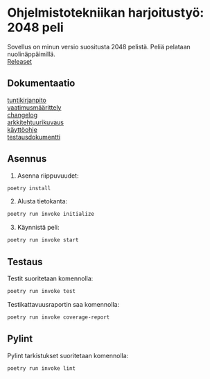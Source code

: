 # Ohjelmistotekniikan harjoitustyö: 2048 peli
Sovellus on minun versio suositusta 2048 pelistä. Peliä pelataan nuolinäppäimillä.\
[Releaset](https://github.com/pavezzo/ot-harjoitustyo/releases)
## Dokumentaatio
[tuntikirjanpito](https://github.com/pavezzo/ot-harjoitustyo/blob/master/dokumentaatio/tuntikirjanpito.md)\
[vaatimusmäärittely](https://github.com/pavezzo/ot-harjoitustyo/blob/master/dokumentaatio/vaatimusmaarittely.md)\
[changelog](https://github.com/pavezzo/ot-harjoitustyo/blob/master/dokumentaatio/changelog.md)\
[arkkitehtuurikuvaus](https://github.com/pavezzo/ot-harjoitustyo/blob/master/dokumentaatio/arkkitehtuuri.md)\
[käyttöohje](https://github.com/pavezzo/ot-harjoitustyo/blob/master/dokumentaatio/kayttoohje.md)\
[testausdokumentti](https://github.com/pavezzo/ot-harjoitustyo/blob/master/dokumentaatio/testaus.md)

## Asennus
1. Asenna riippuvuudet:
```bash
poetry install
```
2. Alusta tietokanta:
```bash
poetry run invoke initialize
```
3. Käynnistä peli:
```bash
poetry run invoke start
```
## Testaus
Testit suoritetaan komennolla:
```bash
poetry run invoke test
```
Testikattavuusraportin saa komennolla:
```bash
poetry run invoke coverage-report
```
## Pylint
Pylint tarkistukset suoritetaan komennolla:
```bash
poetry run invoke lint
```
